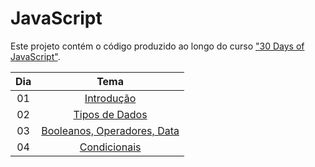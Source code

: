 # JavaScript

Este projeto contém o código produzido ao longo do curso ["30 Days of JavaScript"](https://github.com/Asabeneh/30-Days-Of-JavaScript).

| Dia | Tema |
| :-: | :--: |
| 01 | [Introdução](/Day01/) |
| 02 | [Tipos de Dados](/Day02/) |
| 03 | [Booleanos, Operadores, Data](/Day03/) |
| 04 | [Condicionais](/Day04/) |
